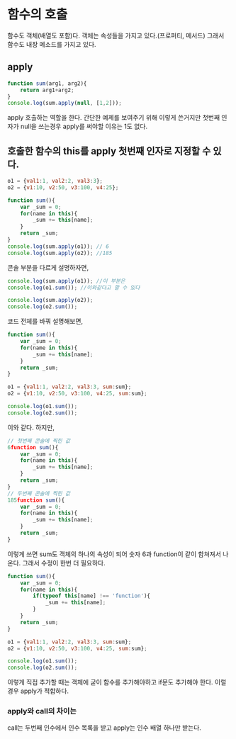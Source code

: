 # 함수의 호출

함수도 객체(배열도 포함)다. 객체는 속성들을 가지고 있다.(프로퍼티, 메서드)
그래서 함수도 내장 메소드를 가지고 있다.

 

## apply

```js
function sum(arg1, arg2){
    return arg1+arg2;
} 
console.log(sum.apply(null, [1,2]));
```

apply 호출하는 역할을 한다.
간단한 예제를 보여주기 위해 이렇게 쓴거지만 첫번째 인자가 null을 쓰는경우 apply를 써야할 이유는 1도 없다.

## 호출한 함수의 this를 apply 첫번째 인자로 지정할 수 있다.

```js
o1 = {val1:1, val2:2, val3:3};
o2 = {v1:10, v2:50, v3:100, v4:25};

function sum(){
    var _sum = 0;
    for(name in this){
        _sum += this[name];
    }
    return _sum;
}
console.log(sum.apply(o1)); // 6
console.log(sum.apply(o2)); //185
```

콘솔 부분을 다르게 설명하자면,

```js
console.log(sum.apply(o1)); //이 부분은
console.log(o1.sum()); //이와같다고 할 수 있다

console.log(sum.apply(o2));
console.log(o2.sum());
```

코드 전체를 바꿔 설명해보면,

```js
function sum(){
    var _sum = 0;
    for(name in this){
        _sum += this[name];
    }
    return _sum;
}

o1 = {val1:1, val2:2, val3:3, sum:sum};
o2 = {v1:10, v2:50, v3:100, v4:25, sum:sum};

console.log(o1.sum());
console.log(o2.sum());
```

이와 같다. 하지만,

```js
// 첫번째 콘솔에 찍힌 값
6function sum(){
    var _sum = 0;
    for(name in this){
        _sum += this[name];
    }
    return _sum;
}
// 두번째 콘솔에 찍힌 값
185function sum(){
    var _sum = 0;
    for(name in this){
        _sum += this[name];
    }
    return _sum;
}
```

이렇게 쓰면 sum도 객체의 하나의 속성이 되어 숫자 6과 function이 같이 함쳐져서 나온다. 그래서 수정이 한번 더 필요하다.

```js
function sum(){
    var _sum = 0;
    for(name in this){
        if(typeof this[name] !== 'function'){
        	_sum += this[name];   
        }
    }
    return _sum;
}

o1 = {val1:1, val2:2, val3:3, sum:sum};
o2 = {v1:10, v2:50, v3:100, v4:25, sum:sum};

console.log(o1.sum());
console.log(o2.sum());
```

이렇게 직접 추가할 때는 객체에 굳이 함수를 추가해야하고 if문도 추가해야 한다. 이럴경우 apply가 적합하다.

### apply와 call의 차이는 

call는 두번째 인수에서 인수 목록을 받고 apply는 인수 배열 하나만 받는다. 